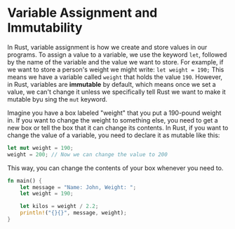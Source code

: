 # Variable Assignment and Immutability

In Rust, variable assignment is how we create and store values in our programs. To assign a value
to a variable, we use the keyword `let`, followed by the name of the variable and the value we want
to store. For example, if we want to store a person's weight we might write: `let weight = 190;`
This means we have a variable called `weight` that holds the value `190`. However, in Rust, variables
are **immutable** by default, which means once we set a value, we can't change it unless we specifically
tell Rust we want to make it mutable byu sing the `mut` keyword.

Imagine you have a box labeled "weight" that you put a 190-pound weight in. If you want to change the
weight to something else, you need to get a new box or tell the box that it can change its contents. In
Rust, if you want to change the value of a variable, you need to declare it as mutable like this:

```rust
let mut weight = 190;
weight = 200; // Now we can change the value to 200
```

This way, you can change the contents of your box whenever you need to.

```rust
fn main() {
    let message = "Name: John, Weight: ";
    let weight = 190;

    let kilos = weight / 2.2;
    println!("{}{}", message, weight);
}
```
